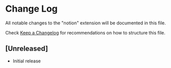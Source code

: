 # Change Log

All notable changes to the "notion" extension will be documented in this file.

Check [Keep a Changelog](http://keepachangelog.com/) for recommendations on how to structure this file.

## [Unreleased]

- Initial release